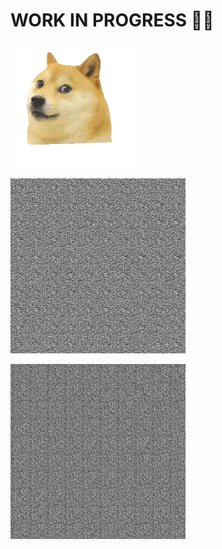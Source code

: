 # **WORK IN PROGRESS** :construction_worker_man: 
![wip gif](/imgs/wip.gif)

![wip gif](/imgs/GAN_training_improvements.gif)

![wip gif](/imgs/cGAN_training_improvements.gif)